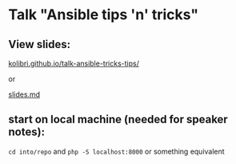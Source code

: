# Talk "Ansible tips 'n' tricks"

## View slides:

[kolibri.github.io/talk-ansible-tricks-tips/](https://kolibri.github.io/talk-ansible-tricks-tips/)

or

[slides.md](slides.md)

## start on local machine (needed for speaker notes):

`cd into/repo` and `php -S localhost:8000` or something equivalent

